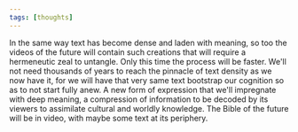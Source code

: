 ```yaml
---
tags: [thoughts]
---
```


In the same way text has become dense and laden with meaning, so too the videos of the future will contain such creations that will require a hermeneutic zeal to untangle. Only this time the process will be faster. We'll not need thousands of years to reach the pinnacle of text density as we now have it, for we will have that very same text bootstrap our cognition so as to not start fully anew. A new form of expression that we'll impregnate with deep meaning, a compression of information to be decoded by its viewers to assimilate cultural and worldly knowledge. The Bible of the future will be in video, with maybe some text at its periphery.
